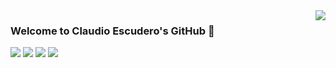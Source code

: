 
<a href="#">
<img align="right" src="https://github-readme-stats.vercel.app/api?username=escudero&show_icons=true&hide_border=true&icon_color=586069&title_color=a0a9af">
</a>

### Welcome to Claudio Escudero's GitHub 👋

![](https://img.shields.io/badge/-Python-333?style=flat-square&logo=Python&logoColor=fff)
![](https://img.shields.io/badge/-TensorFlow-FF6F00?style=flat-square&logo=TensorFlow&logoColor=fff)
![](https://img.shields.io/badge/-Linux-FCC624?style=flat-square&logo=linux&logoColor=fff)
![](https://img.shields.io/badge/-Docker-2496ED?style=flat-square&logo=docker&logoColor=fff)

<!--
**maudzung/maudzung** is a ✨ _special_ ✨ repository because its `README.md` (this file) appears on your GitHub profile.

Here are some ideas to get you started:

- 🔭 I’m currently working on ...
- 🌱 I’m currently learning ...
- 👯 I’m looking to collaborate on ...
- 🤔 I’m looking for help with ...
- 💬 Ask me about ...
- 📫 How to reach me: ...
- 😄 Pronouns: ...
- ⚡ Fun fact: ...
-->

<!--
**escudero/escudero** is a ✨ _special_ ✨ repository because its `README.md` (this file) appears on your GitHub profile.

Here are some ideas to get you started:

- 🔭 I’m currently working on ...
- 🌱 I’m currently learning ...
- 👯 I’m looking to collaborate on ...
- 🤔 I’m looking for help with ...
- 💬 Ask me about ...
- 📫 How to reach me: ...
- 😄 Pronouns: ...
- ⚡ Fun fact: ...
-->

